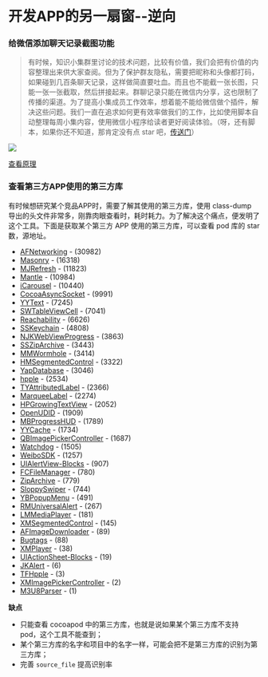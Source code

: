 # 开发APP的另一扇窗--逆向

### 给微信添加聊天记录截图功能

> 有时候，知识小集群里讨论的技术问题，比较有价值，我们会把有价值的内容整理出来供大家查阅。但为了保护群友隐私，需要把昵称和头像都打码，如果碰到几百条聊天记录，这样做简直要吐血。而且也不能截一张长图，只能一张一张截取，然后拼接起来。群聊记录只能在微信内分享，这也限制了传播的渠道。为了提高小集成员工作效率，想着能不能给微信做个插件，解决这些问题。我们一直在追求如何更有效率做我们的工作，比如使用脚本自动整理每周小集内容，使用微信小程序给读者更好阅读体验。（呀，还有脚本，如果你还不知道，那肯定没有点 star 吧，[传送门](https://github.com/iOS-Tips/iOS-tech-set/tree/master/script)）

![](https://github.com/lefex/WeChatShot/blob/master/images/xiaoguo.gif?raw=true)

[查看原理](https://github.com/lefex/WeChatShot/wiki/%E7%BB%99%E5%BE%AE%E4%BF%A1%E6%B7%BB%E5%8A%A0%E8%81%8A%E5%A4%A9%E8%AE%B0%E5%BD%95%E6%88%AA%E5%9B%BE%E5%8A%9F%E8%83%BD)


### 查看第三方APP使用的第三方库

有时候想研究某个竞品APP时，需要了解其使用的第三方库，使用 class-dump 导出的头文件非常多，刚靠肉眼查看时，耗时耗力。为了解决这个痛点，便发明了这个工具。下面是获取某个第三方 APP 使用的第三方库，可以查看 pod 库的 star 数，源地址。

- [AFNetworking](https://github.com/AFNetworking/AFNetworking.git) - (30982)
- [Masonry](https://github.com/cloudkite/Masonry.git) - (16318)
- [MJRefresh](https://github.com/CoderMJLee/MJRefresh.git) - (11823)
- [Mantle](https://github.com/github/Mantle.git) - (10984)
- [iCarousel](https://github.com/nicklockwood/iCarousel.git) - (10440)
- [CocoaAsyncSocket](https://github.com/robbiehanson/CocoaAsyncSocket.git) - (9991)
- [YYText](https://github.com/ibireme/YYText.git) - (7245)
- [SWTableViewCell](https://github.com/CEWendel/SWTableViewCell.git) - (7041)
- [Reachability](https://github.com/tonymillion/Reachability.git) - (6626)
- [SSKeychain](https://github.com/soffes/sskeychain.git) - (4808)
- [NJKWebViewProgress](https://github.com/ninjinkun/NJKWebViewProgress.git) - (3863)
- [SSZipArchive](https://github.com/ZipArchive/ZipArchive.git) - (3443)
- [MMWormhole](https://github.com/mutualmobile/MMWormhole.git) - (3414)
- [HMSegmentedControl](https://github.com/HeshamMegid/HMSegmentedControl.git) - (3322)
- [YapDatabase](https://github.com/yaptv/YapDatabase.git) - (3046)
- [hpple](https://github.com/topfunky/hpple.git) - (2534)
- [TYAttributedLabel](https://github.com/12207480/TYAttributedLabel.git) - (2366)
- [MarqueeLabel](https://github.com/cbpowell/MarqueeLabel.git) - (2274)
- [HPGrowingTextView](https://github.com/HansPinckaers/GrowingTextView.git) - (2052)
- [OpenUDID](https://github.com/ylechelle/OpenUDID.git) - (1909)
- [MBProgressHUD](https://github.com/matej/MBProgressHUD.git) - (1789)
- [YYCache](https://github.com/ibireme/YYCache.git) - (1734)
- [QBImagePickerController](https://github.com/questbeat/QBImagePickerController.git) - (1687)
- [Watchdog](https://github.com/wojteklukaszuk/Watchdog.git) - (1505)
- [WeiboSDK](https://github.com/sinaweibosdk/weibo_ios_sdk.git) - (1257)
- [UIAlertView-Blocks](https://github.com/jivadevoe/UIAlertView-Blocks.git) - (907)
- [FCFileManager](https://github.com/fabiocaccamo/FCFileManager.git) - (780)
- [ZipArchive](https://github.com/mattconnolly/ZipArchive.git) - (779)
- [SloppySwiper](https://github.com/fastred/SloppySwiper.git) - (744)
- [YBPopupMenu](https://github.com/lyb5834/YBPopupMenu.git) - (491)
- [RMUniversalAlert](https://github.com/ryanmaxwell/RMUniversalAlert.git) - (267)
- [LMMediaPlayer](https://github.com/0x0c/LMMediaPlayer.git) - (181)
- [XMSegmentedControl](https://github.com/xaviermerino/XMSegmentedControl.git) - (145)
- [AFImageDownloader](https://github.com/ashfurrow/AFImageDownloader.git) - (89)
- [Bugtags](https://github.com/bugtags/Bugtags-iOS.git) - (88)
- [XMPlayer](https://github.com/inmine/XMPlayer.git) - (38)
- [UIActionSheet-Blocks](https://github.com/freak4pc/UIActionSheet-Blocks.git) - (19)
- [JKAlert](https://github.com/shaojiankui/JKAlert.git) - (6)
- [TFHpple](https://github.com/tpctt/TFHpple.git) - (3)
- [XMImagePickerController](https://github.com/Mazy-ma/XMImagePickerController.git) - (2)
- [M3U8Parser](https://github.com/Jignesh1805/M3U8Parser.git) - (1)

**缺点**

- 只能查看 cocoapod 中的第三方库，也就是说如果某个第三方库不支持 pod，这个工具不能查到；
- 某个第三方库的名字和项目中的名字一样，可能会把不是第三方库的识别为第三方库；
- 完善 `source_file` 提高识别率

